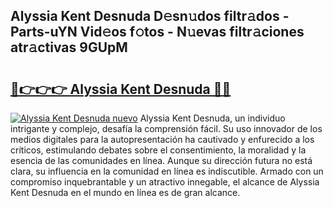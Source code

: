## Alyssia Kent Desnuda D𝚎sn𝚞dos filtr𝚊dos - Parts-uYN Vid𝚎os f𝚘tos - N𝚞evas filtr𝚊ciones atr𝚊ctivas 9GUpM

# <h2><a href="http://mb485o.tromn.icu/?c=Alyssia+Kent+Desnuda">🔗👉👉👉 Alyssia Kent Desnuda 🔗🔗</a></h2>

[![Alyssia Kent Desnuda nuevo](https://i.imgur.com/pEAQMta.gif)](http://mb485o.tromn.icu/?c=Alyssia+Kent+Desnuda)
Alyssia Kent Desnuda, un individuo intrigante y complejo, desafía la comprensión fácil. Su uso innovador de los medios digitales para la autopresentación ha cautivado y enfurecido a los críticos, estimulando debates sobre el consentimiento, la moralidad y la esencia de las comunidades en línea. Aunque su dirección futura no está clara, su influencia en la comunidad en línea es indiscutible. Armado con un compromiso inquebrantable y un atractivo innegable, el alcance de Alyssia Kent Desnuda en el mundo en línea es de gran alcance.
